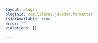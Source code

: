 ```yaml
---
layout: plugin
pluginId: com.liferay.javadoc.formatter
isJarAvailable: true
error: ''
violations: []

---
```

